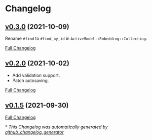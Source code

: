 # Changelog

## [v0.3.0](https://github.com/mansakondo/activemodel-embedding/tree/v0.3.0) (2021-10-09)

Rename `#find` to `#find_by_id` in `ActiveModel::Embedding::Collecting`.

[Full Changelog](https://github.com/mansakondo/activemodel-embedding/compare/v0.2.0...v0.3.0)

## [v0.2.0](https://github.com/mansakondo/activemodel-embedding/tree/v0.2.0) (2021-10-02)

- Add validation support.
- Patch autosaving.

[Full Changelog](https://github.com/mansakondo/activemodel-embedding/compare/v0.1.5...v0.2.0)

## [v0.1.5](https://github.com/mansakondo/activemodel-embedding/tree/v0.1.5) (2021-09-30)

[Full Changelog](https://github.com/mansakondo/activemodel-embedding/compare/11b0d2d634fc24a5371c0bb3542dd1c7aaa2a7df...v0.1.5)



\* *This Changelog was automatically generated by [github_changelog_generator](https://github.com/github-changelog-generator/github-changelog-generator)*

